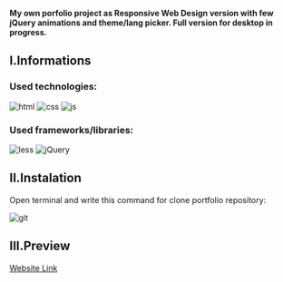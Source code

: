 **My own porfolio project as Responsive Web Design version with few jQuery animations and theme/lang picker.
Full version for desktop in progress.**

## **I.Informations**
 
### Used technologies:
![html](https://user-images.githubusercontent.com/39833065/232757013-793726e1-0e99-4cf7-ba82-56dcb872b117.png) 
![css](https://user-images.githubusercontent.com/39833065/232757102-3e087537-3c90-41ac-9a49-9fc073d09813.png) 
![js](https://user-images.githubusercontent.com/39833065/232757110-4149bdc5-f34c-4817-bfc5-0600fa5d18ff.png)

### Used frameworks/libraries:
![less](https://user-images.githubusercontent.com/39833065/232757170-3151b540-2c8e-48c8-bfe0-f575b071e613.png)
![jQuery](https://user-images.githubusercontent.com/39833065/232757187-5a653967-4a7b-4382-9a6f-058b82344fa7.png)

## **II.Instalation**

Open terminal and write this command for clone portfolio repository:

![git](https://user-images.githubusercontent.com/39833065/232753707-627415aa-fbe5-4e23-b98b-ec241676f01a.png)

## **III.Preview**

[Website Link](https://www.lukaszjowik.com)
